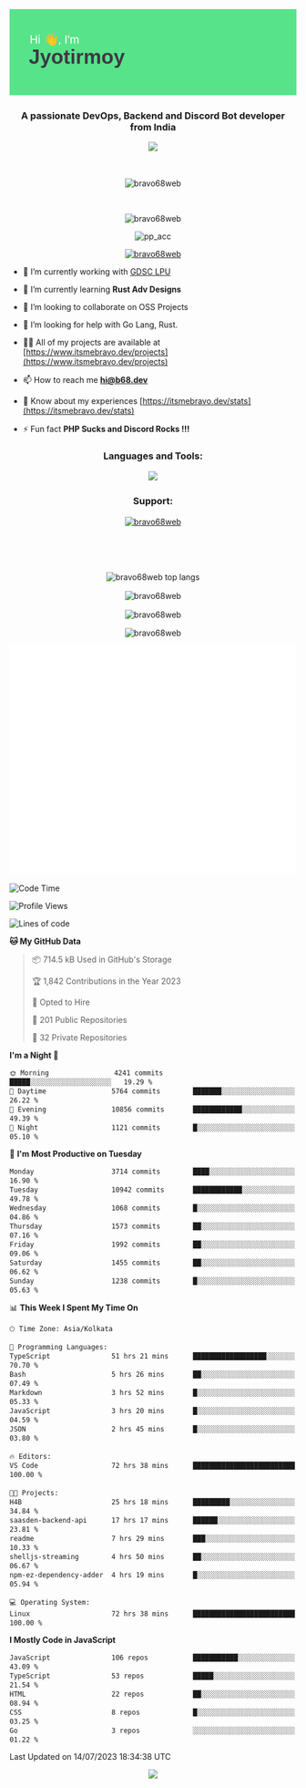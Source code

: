 <p align="center"><img src="header.png"></p>
<h3 align="center">A passionate DevOps, Backend and Discord Bot developer from India</h3>

<p align="center"><a href="https://discord.com/users/457039372009865226"><img src="https://lanyard-profile-readme.vercel.app/api/457039372009865226"></a></p>
                           
<br>
<p align="center"> <img src="https://komarev.com/ghpvc/?username=bravo68web&label=Profile%20views&color=0e75b6&style=flat" alt="bravo68web" /> </p>
<br>


<p align="center"><img src="https://github-profile-trophy.vercel.app/?username=bravo68web&theme=discord&column=3&row=2" alt="bravo68web" /> </p>
<p align="center"><img src="https://osu-embed.b68dev.xyz/pp_acc" alt="pp_acc" /> </p>

<p align="center"> <a href="https://twitter.com/bravo68web" target="blank"><img src="https://img.shields.io/twitter/follow/bravo68web?logo=twitter&style=for-the-badge" alt="bravo68web" /></a> </p>

- 🔭 I’m currently working with [GDSC LPU](https://gdsclpu.live/)

- 🌱 I’m currently learning **Rust Adv Designs**

- 👯 I’m looking to collaborate on OSS Projects

- 🤝 I’m looking for help with Go Lang, Rust.

- 👨‍💻 All of my projects are available at [https://www.itsmebravo.dev/projects](https://www.itsmebravo.dev/projects)

<!-- - 💬 Ask me about **DF Techs** -->

- 📫 How to reach me **hi@b68.dev**

- 📄 Know about my experiences [https://itsmebravo.dev/stats](https://itsmebravo.dev/stats)

- ⚡ Fun fact **PHP Sucks and Discord Rocks !!!**

<h3 align="center">Languages and Tools:</h3>
<p align="center"> 
<img src="https://skillicons.dev/icons?i=aws,bash,c,cs,cpp,cloudflare,css,dart,devto,discord,bots,docker,electron,ember,emotion,express,fastapi,figma,firebase,flask,gcp,git,github,githubactions,go,gitlab,graphql,heroku,html,ai,ipfs,js,jest,linux,md,mastodon,mongodb,neovim,netlify,nextjs,nginx,nodejs,postgres,postman,powershell,py,react,redis,regex,replit,rocket,rust,sqlite,mysql,stackoverflow,styledcomponents,supabase,sentry,solidity,svg,tailwind,tauri,twitter,ts,unity,v,vercel,vim,vite,wasm,webpack,workers&perline=8&theme=dark" />
</p>

<h3 align="center">Support:</h3>
<p align="center"><a href="https://www.buymeacoffee.com/bravo68web"> <img align="center" src="https://cdn.buymeacoffee.com/buttons/v2/default-yellow.png" height="50" width="210" alt="bravo68web" /></a></p><br><br>
<br>

<p align="center"> <img align="center" src="https://github-readme-stats-sync.vercel.app/api/top-langs?username=bravo68web&count_private=true&show_icons=true&theme=radical&border_radius=10&&langs_count=10&layout=compact" alt="bravo68web top langs" /></p>

<p align="center"> <img align="center" src="https://github-readme-stats-sync.vercel.app/api?username=bravo68web&count_private=true&show_icons=true&theme=radical&border_radius=10" alt="bravo68web" /></p>

<p align="center"> <img align="center" src="https://github-readme-streak-stats.herokuapp.com?user=bravo68web&theme=dracula&hide_border=true" alt="bravo68web" /></p>

<p align="center"> <img align="center" src="https://github-readme-stats-sync.vercel.app/api/wakatime?username=bravo68web&count_private=true&show_icons=true&theme=aura_dark&border_radius=10&&langs_count=10&layout=compact&range=last_7_days" alt="bravo68web" /></p>

<p align="center"><img src="https://raw.githubusercontent.com/BRAVO68WEB/BRAVO68WEB/master/github-metrics.svg"></p>

<!--START_SECTION:waka-->
![Code Time](http://img.shields.io/badge/Code%20Time-5%2C122%20hrs%205%20mins-blue)

![Profile Views](http://img.shields.io/badge/Profile%20Views-88-blue)

![Lines of code](https://img.shields.io/badge/From%20Hello%20World%20I%27ve%20Written-62.7%20million%20lines%20of%20code-blue)

**🐱 My GitHub Data** 

> 📦 714.5 kB Used in GitHub's Storage 
 > 
> 🏆 1,842 Contributions in the Year 2023
 > 
> 💼 Opted to Hire
 > 
> 📜 201 Public Repositories 
 > 
> 🔑 32 Private Repositories 
 > 
**I'm a Night 🦉** 

```text
🌞 Morning                4241 commits        █████░░░░░░░░░░░░░░░░░░░░   19.29 % 
🌆 Daytime                5764 commits        ███████░░░░░░░░░░░░░░░░░░   26.22 % 
🌃 Evening                10856 commits       ████████████░░░░░░░░░░░░░   49.39 % 
🌙 Night                  1121 commits        █░░░░░░░░░░░░░░░░░░░░░░░░   05.10 % 
```
📅 **I'm Most Productive on Tuesday** 

```text
Monday                   3714 commits        ████░░░░░░░░░░░░░░░░░░░░░   16.90 % 
Tuesday                  10942 commits       ████████████░░░░░░░░░░░░░   49.78 % 
Wednesday                1068 commits        █░░░░░░░░░░░░░░░░░░░░░░░░   04.86 % 
Thursday                 1573 commits        ██░░░░░░░░░░░░░░░░░░░░░░░   07.16 % 
Friday                   1992 commits        ██░░░░░░░░░░░░░░░░░░░░░░░   09.06 % 
Saturday                 1455 commits        ██░░░░░░░░░░░░░░░░░░░░░░░   06.62 % 
Sunday                   1238 commits        █░░░░░░░░░░░░░░░░░░░░░░░░   05.63 % 
```


📊 **This Week I Spent My Time On** 

```text
🕑︎ Time Zone: Asia/Kolkata

💬 Programming Languages: 
TypeScript               51 hrs 21 mins      ██████████████████░░░░░░░   70.70 % 
Bash                     5 hrs 26 mins       ██░░░░░░░░░░░░░░░░░░░░░░░   07.49 % 
Markdown                 3 hrs 52 mins       █░░░░░░░░░░░░░░░░░░░░░░░░   05.33 % 
JavaScript               3 hrs 20 mins       █░░░░░░░░░░░░░░░░░░░░░░░░   04.59 % 
JSON                     2 hrs 45 mins       █░░░░░░░░░░░░░░░░░░░░░░░░   03.80 % 

🔥 Editors: 
VS Code                  72 hrs 38 mins      █████████████████████████   100.00 % 

🐱‍💻 Projects: 
H4B                      25 hrs 18 mins      █████████░░░░░░░░░░░░░░░░   34.84 % 
saasden-backend-api      17 hrs 17 mins      ██████░░░░░░░░░░░░░░░░░░░   23.81 % 
readme                   7 hrs 29 mins       ███░░░░░░░░░░░░░░░░░░░░░░   10.33 % 
shelljs-streaming        4 hrs 50 mins       ██░░░░░░░░░░░░░░░░░░░░░░░   06.67 % 
npm-ez-dependency-adder  4 hrs 19 mins       █░░░░░░░░░░░░░░░░░░░░░░░░   05.94 % 

💻 Operating System: 
Linux                    72 hrs 38 mins      █████████████████████████   100.00 % 
```

**I Mostly Code in JavaScript** 

```text
JavaScript               106 repos           ███████████░░░░░░░░░░░░░░   43.09 % 
TypeScript               53 repos            █████░░░░░░░░░░░░░░░░░░░░   21.54 % 
HTML                     22 repos            ██░░░░░░░░░░░░░░░░░░░░░░░   08.94 % 
CSS                      8 repos             █░░░░░░░░░░░░░░░░░░░░░░░░   03.25 % 
Go                       3 repos             ░░░░░░░░░░░░░░░░░░░░░░░░░   01.22 % 
```




 Last Updated on 14/07/2023 18:34:38 UTC
<!--END_SECTION:waka-->

<p align="center"><img src="https://bravo68web.me/images/header_.png"></p>

